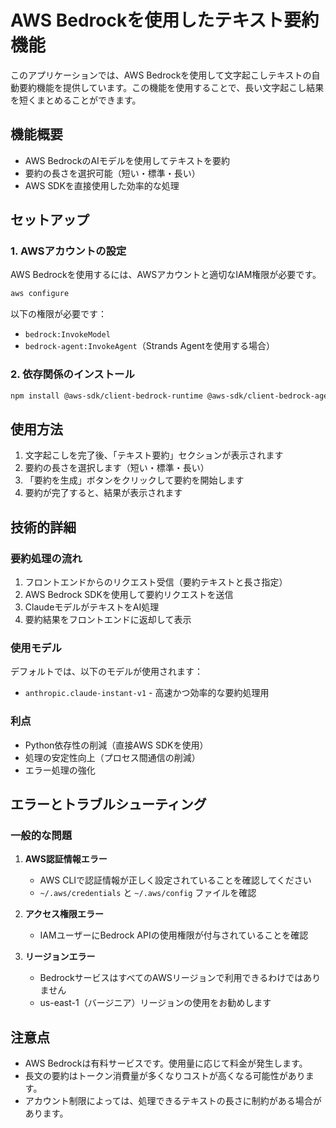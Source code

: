 # AWS Bedrockを使用したテキスト要約機能

このアプリケーションでは、AWS Bedrockを使用して文字起こしテキストの自動要約機能を提供しています。この機能を使用することで、長い文字起こし結果を短くまとめることができます。

## 機能概要

- AWS BedrockのAIモデルを使用してテキストを要約
- 要約の長さを選択可能（短い・標準・長い）
- AWS SDKを直接使用した効率的な処理

## セットアップ

### 1. AWSアカウントの設定

AWS Bedrockを使用するには、AWSアカウントと適切なIAM権限が必要です。

```bash
aws configure
```

以下の権限が必要です：
- `bedrock:InvokeModel`
- `bedrock-agent:InvokeAgent`（Strands Agentを使用する場合）

### 2. 依存関係のインストール

```bash
npm install @aws-sdk/client-bedrock-runtime @aws-sdk/client-bedrock-agent-runtime @aws-sdk/credential-providers
```

## 使用方法

1. 文字起こしを完了後、「テキスト要約」セクションが表示されます
2. 要約の長さを選択します（短い・標準・長い）
3. 「要約を生成」ボタンをクリックして要約を開始します
4. 要約が完了すると、結果が表示されます

## 技術的詳細

### 要約処理の流れ

1. フロントエンドからのリクエスト受信（要約テキストと長さ指定）
2. AWS Bedrock SDKを使用して要約リクエストを送信
3. ClaudeモデルがテキストをAI処理
4. 要約結果をフロントエンドに返却して表示

### 使用モデル

デフォルトでは、以下のモデルが使用されます：
- `anthropic.claude-instant-v1` - 高速かつ効率的な要約処理用

### 利点

- Python依存性の削減（直接AWS SDKを使用）
- 処理の安定性向上（プロセス間通信の削減）
- エラー処理の強化

## エラーとトラブルシューティング

### 一般的な問題

1. **AWS認証情報エラー**
   - AWS CLIで認証情報が正しく設定されていることを確認してください
   - `~/.aws/credentials` と `~/.aws/config` ファイルを確認

2. **アクセス権限エラー**
   - IAMユーザーにBedrock APIの使用権限が付与されていることを確認

3. **リージョンエラー**
   - BedrockサービスはすべてのAWSリージョンで利用できるわけではありません
   - us-east-1（バージニア）リージョンの使用をお勧めします

## 注意点

- AWS Bedrockは有料サービスです。使用量に応じて料金が発生します。
- 長文の要約はトークン消費量が多くなりコストが高くなる可能性があります。
- アカウント制限によっては、処理できるテキストの長さに制約がある場合があります。
